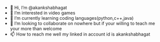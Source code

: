 - 👋 Hi, I’m @akankshabhagat
- 👀 I’m interested in video games
- 🌱 I’m currently learning coding languages(python,c++,java)
- 💞️ I’m looking to collaborate on nowhere but if your willing to teach me your more than welcome
- 📫 How to reach me well my linked in account id is akankshabhagat

<!---
akankshabhagat/akankshabhagat is a ✨ special ✨ repository because its `README.md` (this file) appears on your GitHub profile.
You can click the Preview link to take a look at your changes.
--->
